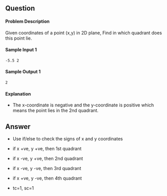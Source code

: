 ## Question

#### Problem Description

Given coordinates of a point (x,y) in 2D plane, Find in which quadrant does this point lie.

#### Sample Input 1

`-5.5 2`

#### Sample Output 1

`2`

#### Explanation

- The x-coordinate is negative and the y-coordinate is positive which means the point lies in the 2nd quadrant.

## Answer

- Use if/else to check the signs of x and y coordinates
- if x +ve, y +ve, then 1st quadrant
- if x -ve, y +ve, then 2nd quadrant
- if x -ve, y -ve, then 3rd quadrant
- if x +ve, y -ve, then 4th quadrant

- tc=1, sc=1
